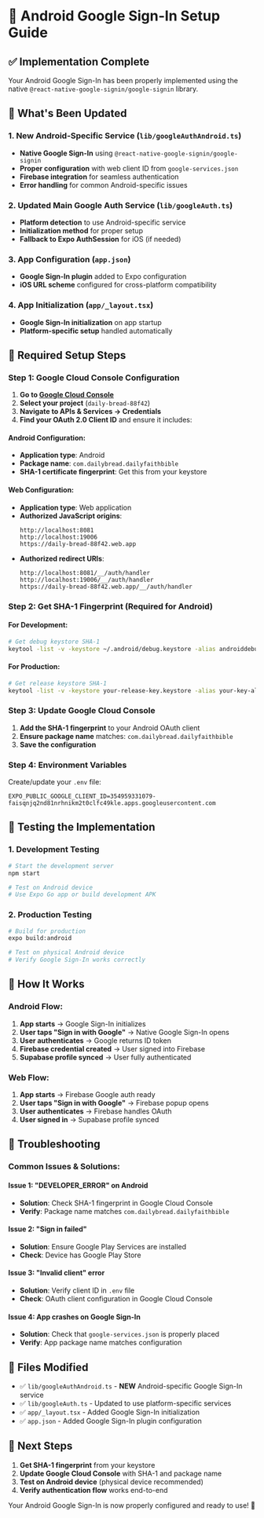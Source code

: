 # 🔧 Android Google Sign-In Setup Guide

## ✅ **Implementation Complete**

Your Android Google Sign-In has been properly implemented using the native `@react-native-google-signin/google-signin` library.

## 🔧 **What's Been Updated**

### **1. New Android-Specific Service (`lib/googleAuthAndroid.ts`)**
- **Native Google Sign-In** using `@react-native-google-signin/google-signin`
- **Proper configuration** with web client ID from `google-services.json`
- **Firebase integration** for seamless authentication
- **Error handling** for common Android-specific issues

### **2. Updated Main Google Auth Service (`lib/googleAuth.ts`)**
- **Platform detection** to use Android-specific service
- **Initialization method** for proper setup
- **Fallback to Expo AuthSession** for iOS (if needed)

### **3. App Configuration (`app.json`)**
- **Google Sign-In plugin** added to Expo configuration
- **iOS URL scheme** configured for cross-platform compatibility

### **4. App Initialization (`app/_layout.tsx`)**
- **Google Sign-In initialization** on app startup
- **Platform-specific setup** handled automatically

## 🔧 **Required Setup Steps**

### **Step 1: Google Cloud Console Configuration**

1. **Go to [Google Cloud Console](https://console.cloud.google.com/)**
2. **Select your project** (`daily-bread-88f42`)
3. **Navigate to APIs & Services → Credentials**
4. **Find your OAuth 2.0 Client ID** and ensure it includes:

#### **Android Configuration:**
- **Application type**: Android
- **Package name**: `com.dailybread.dailyfaithbible`
- **SHA-1 certificate fingerprint**: Get this from your keystore

#### **Web Configuration:**
- **Application type**: Web application
- **Authorized JavaScript origins**:
  ```
  http://localhost:8081
  http://localhost:19006
  https://daily-bread-88f42.web.app
  ```
- **Authorized redirect URIs**:
  ```
  http://localhost:8081/__/auth/handler
  http://localhost:19006/__/auth/handler
  https://daily-bread-88f42.web.app/__/auth/handler
  ```

### **Step 2: Get SHA-1 Fingerprint (Required for Android)**

#### **For Development:**
```bash
# Get debug keystore SHA-1
keytool -list -v -keystore ~/.android/debug.keystore -alias androiddebugkey -storepass android -keypass android
```

#### **For Production:**
```bash
# Get release keystore SHA-1
keytool -list -v -keystore your-release-key.keystore -alias your-key-alias
```

### **Step 3: Update Google Cloud Console**

1. **Add the SHA-1 fingerprint** to your Android OAuth client
2. **Ensure package name** matches: `com.dailybread.dailyfaithbible`
3. **Save the configuration**

### **Step 4: Environment Variables**

Create/update your `.env` file:
```env
EXPO_PUBLIC_GOOGLE_CLIENT_ID=354959331079-faisqnjq2nd81nrhnikm2t0clfc49kle.apps.googleusercontent.com
```

## 🔧 **Testing the Implementation**

### **1. Development Testing**
```bash
# Start the development server
npm start

# Test on Android device
# Use Expo Go app or build development APK
```

### **2. Production Testing**
```bash
# Build for production
expo build:android

# Test on physical Android device
# Verify Google Sign-In works correctly
```

## 🔧 **How It Works**

### **Android Flow:**
1. **App starts** → Google Sign-In initializes
2. **User taps "Sign in with Google"** → Native Google Sign-In opens
3. **User authenticates** → Google returns ID token
4. **Firebase credential created** → User signed into Firebase
5. **Supabase profile synced** → User fully authenticated

### **Web Flow:**
1. **App starts** → Firebase Google auth ready
2. **User taps "Sign in with Google"** → Firebase popup opens
3. **User authenticates** → Firebase handles OAuth
4. **User signed in** → Supabase profile synced

## 🔧 **Troubleshooting**

### **Common Issues & Solutions:**

#### **Issue 1: "DEVELOPER_ERROR" on Android**
- **Solution**: Check SHA-1 fingerprint in Google Cloud Console
- **Verify**: Package name matches `com.dailybread.dailyfaithbible`

#### **Issue 2: "Sign in failed"**
- **Solution**: Ensure Google Play Services are installed
- **Check**: Device has Google Play Store

#### **Issue 3: "Invalid client" error**
- **Solution**: Verify client ID in `.env` file
- **Check**: OAuth client configuration in Google Cloud Console

#### **Issue 4: App crashes on Google Sign-In**
- **Solution**: Check that `google-services.json` is properly placed
- **Verify**: App package name matches configuration

## 🔧 **Files Modified**

- ✅ `lib/googleAuthAndroid.ts` - **NEW** Android-specific Google Sign-In service
- ✅ `lib/googleAuth.ts` - Updated to use platform-specific services
- ✅ `app/_layout.tsx` - Added Google Sign-In initialization
- ✅ `app.json` - Added Google Sign-In plugin configuration

## 🔧 **Next Steps**

1. **Get SHA-1 fingerprint** from your keystore
2. **Update Google Cloud Console** with SHA-1 and package name
3. **Test on Android device** (physical device recommended)
4. **Verify authentication flow** works end-to-end

Your Android Google Sign-In is now properly configured and ready to use! 🚀

